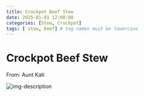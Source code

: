 ```yaml
---
title: Crockpot Beef Stew
date: 2025-01-01 12:00:00
categories: [Stew, Crockpot]
tags: [ stew, beef] # tag names must be lowercase
---
```


# Crockpot Beef Stew
From: Aunt Kati

![img-description](https://pbs.twimg.com/media/GgooJykXEAANA6a?format=jpg&name=900x900)